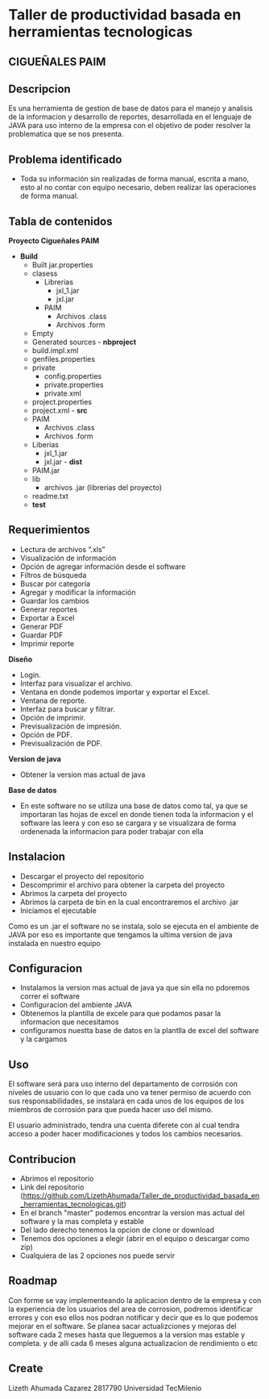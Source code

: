 # Taller de productividad basada en herramientas tecnologicas


## CIGUEÑALES PAIM

## Descripcion
   Es una herramienta de gestion de base de datos para el manejo y analisis de la informacion y desarrollo de reportes, desarrollada en el lenguaje de JAVA para uso interno de la empresa con el objetivo de poder resolver la problematica que se nos presenta.

## Problema identificado 

- Toda su información sin realizadas de forma manual, escrita a mano, esto al no contar con equipo necesario, deben realizar las operaciones de forma manual.
    
## Tabla de contenidos
  **Proyecto Cigueñales PAIM**
  
   - **Build**
      - Built jar.properties
      - clasess
        - Librerias
          - jxl_1.jar
          - jxl.jar
        - PAIM
          - Archivos .class
          - Archivos .form
      - Empty
      - Generated sources
    - **nbproject**
      - build.impl.xml
      - genfiles.properties
      - private
        - config.properties
        - private.properties
        - private.xml
      - project.properties
      - project.xml
    - **src**
      - PAIM
        - Archivos .class
        - Archivos .form
      - Liberias
        - jxl_1.jar
        - jxl.jar
    - **dist**
      - PAIM.jar
      - lib
        - archivos .jar (librerias del proyecto)
      - readme.txt
     - **test**
 

## Requerimientos 

- Lectura de archivos “.xls”
-	Visualización de información
-	Opción de agregar información desde el software
-	Filtros de búsqueda
-	Buscar por categoría
-	Agregar y modificar la información
-	Guardar los cambios
-	Generar reportes
-	Exportar a Excel
-	Generar PDF
-	Guardar PDF
-	Imprimir reporte

**Diseño**
- Login.
- Interfaz para visualizar el archivo.
-	Ventana en donde podemos importar y exportar el Excel.
-	Ventana de reporte.
-	Interfaz para buscar y filtrar.
-	Opción de imprimir.
-	Previsualización de impresión.
-	Opción de PDF.
-	Previsualización de PDF.

**Version de java**
- Obtener la version mas actual de java

**Base de datos**
- En este software no se utiliza una base de datos como tal, ya que se importaran las hojas de excel en donde tienen toda la informacion y el software las leera y con eso se cargara y se visualizara de forma ordenenada la informacion para poder trabajar con ella

## Instalacion
 - Descargar el proyecto del repositorio
 - Descomprimir el archivo para obtener la carpeta del proyecto
 - Abrimos la carpeta del proyecto 
 - Abrimos la carpeta de bin en la cual encontraremos el archivo .jar
 - Iniciamos el ejecutable
 
 Como es un .jar el software no se instala, solo se ejecuta en el ambiente de JAVA por eso es importante que tengamos la ultima version de java instalada en nuestro equipo


## Configuracion
- Instalamos la version mas actual de java ya que sin ella no pdoremos correr el software
- Configuracion del ambiente JAVA
- Obtenemos la plantilla de excele para que podamos pasar la informacion que necesitamos
- configuramos nuestta base de datos en la plantlla de excel del software y la cargamos

## Uso 
  El software será para uso interno del departamento de corrosión con niveles de usuario con lo que cada uno va tener permiso de acuerdo con sus responsabilidades, se instalará en cada unos de los equipos de los miembros de corrosión para que pueda hacer uso del mismo.
  
  El usuario administrado, tendra una cuenta diferete con al cual tendra acceso a poder hacer modificaciones y todos los cambios necesarios.

## Contribucion
   - Abrimos el repositorio 
   - Link del repositorio (https://github.com/LizethAhumada/Taller_de_productividad_basada_en_herramientas_tecnologicas.git)
   - En el branch "master" podemos encontrar la version mas actual del software y la mas completa y estable
   - Del lado derecho tenemos la opcion de clone or download
   - Tenemos dos opciones a elegir (abrir en el equipo o descargar como zip)
   - Cualquiera de las 2 opciones nos puede servir

## Roadmap
  Con forme se vay implementeando la aplicacion dentro de la empresa y con la experiencia de los usuarios del area de corrosion, podremos identificar errores y con eso ellos nos podran notificar y decir que es lo que podemos mejorar en el software.
  Se planea sacar actualizciones y mejoras del software cada 2 meses hasta que lleguemos a la version mas estable y completa. y de alli cada 6 meses alguna actualizacion de rendimiento o etc

## Create
Lizeth Ahumada Cazarez 2817790
Universidad TecMilenio



